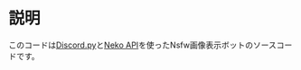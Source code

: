 # 説明

このコードは[Discord.py](https://github.com/Rapptz/discord.py)と[Neko API](https://nekobot.xyz/api)を使ったNsfw画像表示ボットのソースコードです。
